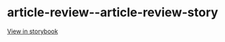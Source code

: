 # article-review--article-review-story

[View in storybook](https://raw.githack.com/Independent-Digital-News-and-Media-Ltd/standard-pwamp-sb/PR-364-sb/index.html?path=/story/article-review--article-review-story)